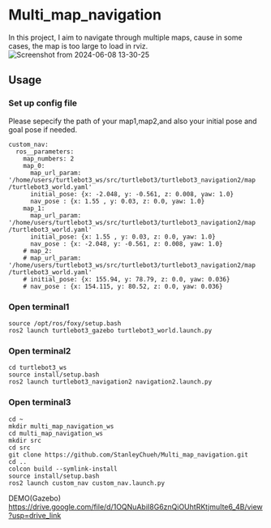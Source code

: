 # Multi_map_navigation
In this project, I aim to navigate through multiple maps, cause in some cases, the map is too large to load in rviz.
![Screenshot from 2024-06-08 13-30-25](https://github.com/StanleyChueh/Multi_map_navigation/assets/153347369/ba3b2056-408e-4b4a-90ab-6d97c388b843)

## Usage
### Set up config file
Please sepecify the path of your map1,map2,and also your initial pose and goal pose if needed.
```
custom_nav:
  ros__parameters:
    map_numbers: 2
    map_0:
      map_url_param: '/home/users/turtlebot3_ws/src/turtlebot3/turtlebot3_navigation2/map
/turtlebot3_world.yaml'
      initial_pose: {x: -2.048, y: -0.561, z: 0.008, yaw: 1.0}
      nav_pose : {x: 1.55 , y: 0.03, z: 0.0, yaw: 1.0}  
    map_1:
      map_url_param: '/home/users/turtlebot3_ws/src/turtlebot3/turtlebot3_navigation2/map
/turtlebot3_world.yaml'
      initial_pose: {x: 1.55 , y: 0.03, z: 0.0, yaw: 1.0} 
      nav_pose : {x: -2.048, y: -0.561, z: 0.008, yaw: 1.0}
    # map_2:
    # map_url_param: '/home/users/turtlebot3_ws/src/turtlebot3/turtlebot3_navigation2/map
/turtlebot3_world.yaml'
    # initial_pose: {x: 155.94, y: 78.79, z: 0.0, yaw: 0.036}
    # nav_pose : {x: 154.115, y: 80.52, z: 0.0, yaw: 0.036}
```

### Open terminal1
```
source /opt/ros/foxy/setup.bash
ros2 launch turtlebot3_gazebo turtlebot3_world.launch.py 
```

### Open terminal2
```
cd turtlebot3_ws
source install/setup.bash
ros2 launch turtlebot3_navigation2 navigation2.launch.py 
```

### Open terminal3
```
cd ~
mkdir multi_map_navigation_ws
cd multi_map_navigation_ws
mkdir src
cd src
git clone https://github.com/StanleyChueh/Multi_map_navigation.git
cd ..
colcon build --symlink-install
source install/setup.bash
ros2 launch custom_nav custom_nav.launch.py 
```


 DEMO(Gazebo)
 https://drive.google.com/file/d/1OQNuAbiI8G6znQiOUhtRKtjmuIte6_4B/view?usp=drive_link
